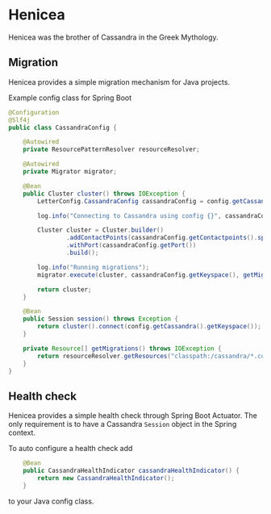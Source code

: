 # Henicea

Henicea was the brother of Cassandra in the Greek Mythology.

## Migration

Henicea provides a simple migration mechanism for Java projects.

Example config class for Spring Boot

```java
@Configuration
@Slf4j
public class CassandraConfig {

    @Autowired
    private ResourcePatternResolver resourceResolver;

    @Autowired
    private Migrator migrator;

    @Bean
    public Cluster cluster() throws IOException {
        LetterConfig.CassandraConfig cassandraConfig = config.getCassandra();

        log.info("Connecting to Cassandra using config {}", cassandraConfig);

        Cluster cluster = Cluster.builder()
                .addContactPoints(cassandraConfig.getContactpoints().split(","))
                .withPort(cassandraConfig.getPort())
                .build();

        log.info("Running migrations");
        migrator.execute(cluster, cassandraConfig.getKeyspace(), getMigrations());

        return cluster;
    }

    @Bean
    public Session session() throws Exception {
        return cluster().connect(config.getCassandra().getKeyspace());
    }

    private Resource[] getMigrations() throws IOException {
        return resourceResolver.getResources("classpath:/cassandra/*.cql");
    }
}
```

## Health check

Henicea provides a simple health check through Spring Boot Actuator. The only requirement
is to have a Cassandra `Session` object in the Spring context.

To auto configure a health check add
```java
    @Bean
    public CassandraHealthIndicator cassandraHealthIndicator() {
        return new CassandraHealthIndicator();
    }
```
to your Java config class.